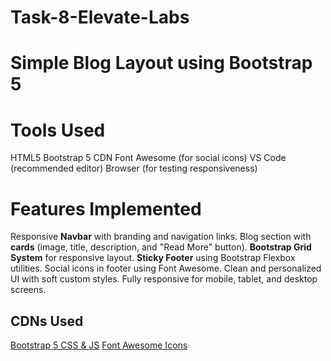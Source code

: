 # Task-8-Elevate-Labs

# Simple Blog Layout using Bootstrap 5

# Tools Used
HTML5
Bootstrap 5 CDN
Font Awesome (for social icons)
VS Code (recommended editor)
Browser (for testing responsiveness)

# Features Implemented
Responsive **Navbar** with branding and navigation links.
Blog section with **cards** (image, title, description, and "Read More" button).
**Bootstrap Grid System** for responsive layout.
**Sticky Footer** using Bootstrap Flexbox utilities.
Social icons in footer using Font Awesome.
Clean and personalized UI with soft custom styles.
Fully responsive for mobile, tablet, and desktop screens.

## CDNs Used
[Bootstrap 5 CSS & JS](https://getbootstrap.com/)
[Font Awesome Icons](https://fontawesome.com/)
